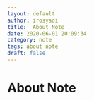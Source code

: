 ```yaml
---
layout: default
author: irosyadi
title:  About Note
date: 2020-06-01 20:09:34
category: note
tags: about note
draft: false
---
```


# About Note